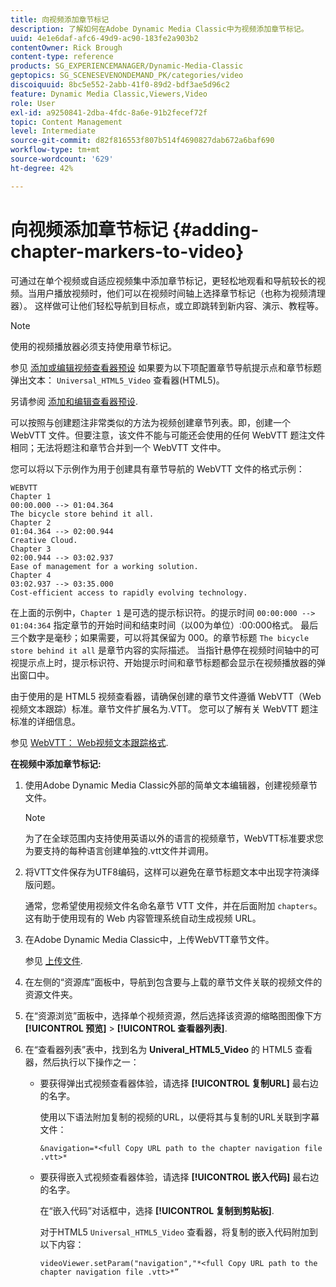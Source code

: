 ```yaml
---
title: 向视频添加章节标记
description: 了解如何在Adobe Dynamic Media Classic中为视频添加章节标记。
uuid: 4e1e6daf-afc6-49d9-ac90-183fe2a903b2
contentOwner: Rick Brough
content-type: reference
products: SG_EXPERIENCEMANAGER/Dynamic-Media-Classic
geptopics: SG_SCENESEVENONDEMAND_PK/categories/video
discoiquuid: 8bc5e552-2abb-41f0-89d2-bdf3ae5d96c2
feature: Dynamic Media Classic,Viewers,Video
role: User
exl-id: a9250841-2dba-4fdc-8a6e-91b2fecef72f
topic: Content Management
level: Intermediate
source-git-commit: d82f816553f807b514f4690827dab672a6baf690
workflow-type: tm+mt
source-wordcount: '629'
ht-degree: 42%

---
```


# 向视频添加章节标记 {#adding-chapter-markers-to-video}

可通过在单个视频或自适应视频集中添加章节标记，更轻松地观看和导航较长的视频。当用户播放视频时，他们可以在视频时间轴上选择章节标记（也称为视频清理器）。 这样做可让他们轻松导航到目标点，或立即跳转到新内容、演示、教程等。

>[!NOTE]
>
>使用的视频播放器必须支持使用章节标记。

参见 [添加或编辑视频查看器预设](previewing-videos-video-viewer.md#adding_or_editing_a_video_viewer_preset) 如果要为以下项配置章节导航提示点和章节标题弹出文本： `Universal_HTML5_Video` 查看器(HTML5)。

另请参阅 [添加和编辑查看器预设](application-setup.md#adding_and_editing_viewer_presets).

可以按照与创建题注非常类似的方法为视频创建章节列表。即，创建一个 WebVTT 文件。但要注意，该文件不能与可能还会使用的任何 WebVTT 题注文件相同；无法将题注和章节合并到一个 WebVTT 文件中。

您可以将以下示例作为用于创建具有章节导航的 WebVTT 文件的格式示例：

```as3
WEBVTT 
Chapter 1 
00:00.000 --> 01:04.364 
The bicycle store behind it all. 
Chapter 2 
01:04.364 --> 02:00.944 
Creative Cloud. 
Chapter 3 
02:00.944 --> 03:02.937 
Ease of management for a working solution. 
Chapter 4 
03:02.937 --> 03:35.000 
Cost-efficient access to rapidly evolving technology.
```

在上面的示例中，`Chapter 1` 是可选的提示标识符。的提示时间 `00:00:000 --> 01:04:364` 指定章节的开始时间和结束时间（以00为单位）:00:000格式。 最后三个数字是毫秒；如果需要，可以将其保留为 000。的章节标题 `The bicycle store behind it all` 是章节内容的实际描述。 当指针悬停在视频时间轴中的可视提示点上时，提示标识符、开始提示时间和章节标题都会显示在视频播放器的弹出窗口中。

由于使用的是 HTML5 视频查看器，请确保创建的章节文件遵循 WebVTT（Web 视频文本跟踪）标准。章节文件扩展名为.VTT。 您可以了解有关 WebVTT 题注标准的详细信息。

参见 [WebVTT： Web视频文本跟踪格式](https://w3c.github.io/webvtt/).

**在视频中添加章节标记:**

1. 使用Adobe Dynamic Media Classic外部的简单文本编辑器，创建视频章节文件。

   >[!NOTE]
   >
   >为了在全球范围内支持使用英语以外的语言的视频章节，WebVTT标准要求您为要支持的每种语言创建单独的.vtt文件并调用。

1. 将VTT文件保存为UTF8编码，这样可以避免在章节标题文本中出现字符演绎版问题。

   通常，您希望使用视频文件名命名章节 VTT 文件，并在后面附加 `chapters`。这有助于使用现有的 Web 内容管理系统自动生成视频 URL。

1. 在Adobe Dynamic Media Classic中，上传WebVTT章节文件。

   参见 [上传文件](uploading-files.md#uploading_files).

1. 在左侧的“资源库”面板中，导航到包含要与上载的章节文件关联的视频文件的资源文件夹。
1. 在“资源浏览”面板中，选择单个视频资源，然后选择该资源的缩略图图像下方 **[!UICONTROL 预览]** > **[!UICONTROL 查看器列表]**.
1. 在“查看器列表”表中，找到名为 **Univeral_HTML5_Video** 的 HTML5 查看器，然后执行以下操作之一：

   * 要获得弹出式视频查看器体验，请选择 **[!UICONTROL 复制URL]** 最右边的名字。

     使用以下语法附加复制的视频的URL，以便将其与复制的URL关联到字幕文件：

     `&navigation=*<full Copy URL path to the chapter navigation file .vtt>*`

   * 要获得嵌入式视频查看器体验，请选择 **[!UICONTROL 嵌入代码]** 最右边的名字。

     在“嵌入代码”对话框中，选择 **[!UICONTROL 复制到剪贴板]**.

     对于HTML5 `Universal_HTML5_Video` 查看器，将复制的嵌入代码附加到以下内容：

     `videoViewer.setParam("navigation","*<full Copy URL path to the chapter navigation file .vtt>*”`

